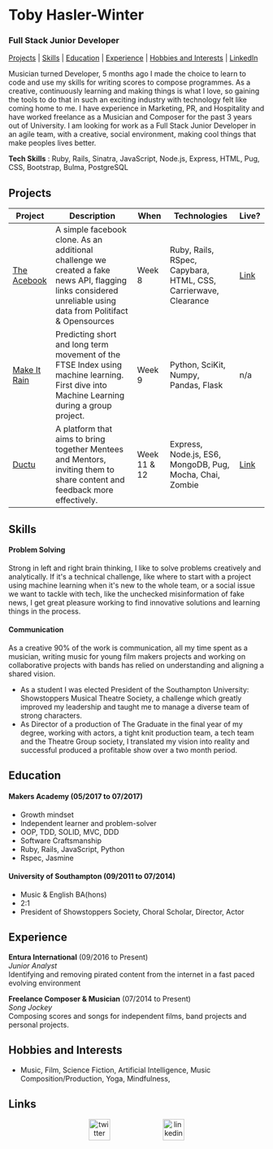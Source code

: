 Toby Hasler-Winter
===================
### Full Stack Junior Developer

[Projects](#projects) | [Skills](#skills) | [Education](#education) | [Experience](#experience) | [Hobbies and Interests](#hobbies-and-interests) | [LinkedIn](https://www.linkedin.com/in/toby-hasler-winter-16901227)

Musician turned Developer, 5 months ago I made the choice to learn to code and use my skills for writing scores to compose programmes. As a creative, continuously learning and making things is what I love, so gaining the tools to do that in such an exciting industry with technology felt like coming home to me. I have experience in Marketing, PR, and Hospitality and have worked freelance as a Musician and Composer for the past 3 years out of University. I am looking for work as a Full Stack Junior Developer in an agile team, with a creative, social environment, making cool things that make peoples lives better.

**Tech Skills** : Ruby, Rails, Sinatra, JavaScript, Node.js, Express, HTML, Pug, CSS, Bootstrap, Bulma, PostgreSQL

## Projects

 Project | Description | When | Technologies | Live?
 ------- | ----------- | -------- | ------------ | ------
 [The Acebook](https://github.com/RSijelmass/acebook)  |  A simple facebook clone. As an additional challenge we created a fake news API, flagging links considered unreliable using data from Politifact & Opensources | Week 8 | Ruby, Rails, RSpec, Capybara, HTML, CSS, Carrierwave, Clearance | [Link](https://theacebook.herokuapp.com/)
 [Make It Rain](https://github.com/tobywinter/makeitrain) |  Predicting short and long term movement of the FTSE Index using machine learning. First dive into Machine Learning during a group project. | Week 9 |  Python, SciKit, Numpy, Pandas, Flask | n/a
 [Ductu](https://github.com/rogrenke/to-learn-list) |  A platform that aims to bring together Mentees and Mentors, inviting them to share content and feedback more effectively. | Week 11 & 12 |  Express, Node.js, ES6, MongoDB, Pug, Mocha, Chai, Zombie | [Link](https://ductu.herokuapp.com/)

## Skills

#### Problem Solving

Strong in left and right brain thinking, I like to solve problems creatively and analytically. If it's a technical challenge, like where to start with a project using machine learning when it's new to the whole team, or a social issue we want to tackle with tech, like the unchecked misinformation of fake news, I get great pleasure working to find innovative solutions and learning things in the process.

#### Communication

As a creative 90% of the work is communication, all my time spent as a musician, writing music for young film makers projects and working on collaborative projects with bands has relied on understanding and aligning a shared vision.

- As a student I was elected President of the Southampton University: Showstoppers Musical Theatre Society, a challenge which greatly improved my leadership and taught me to manage a diverse team of strong characters.
- As Director of a production of The Graduate in the final year of my degree, working with actors, a tight knit production team, a tech team and the Theatre Group society, I translated my vision into reality and successful produced a profitable show over a two month period.

## Education

#### Makers Academy (05/2017 to 07/2017)

- Growth mindset
- Independent learner and problem-solver
- OOP, TDD, SOLID, MVC, DDD
- Software Craftsmanship
- Ruby, Rails, JavaScript, Python
- Rspec, Jasmine

#### University of Southampton (09/2011 to 07/2014)

- Music & English BA(hons)
- 2:1
- President of Showstoppers Society, Choral Scholar, Director, Actor

## Experience

**Entura International** (09/2016 to Present)    
*Junior Analyst*  
Identifying and removing pirated content from the internet in a fast paced evolving environment

**Freelance Composer & Musician** (07/2014 to Present)   
*Song Jockey*  
Composing scores and songs for independent films, band projects and personal projects.  

## Hobbies and Interests

- Music, Film, Science Fiction, Artificial Intelligence, Music Composition/Production, Yoga, Mindfulness,

## Links

<p align="center">
<a href="https://twitter.com/tobiasjwinter">
<img src="http://goinkscape.com/wp-content/uploads/2015/07/twitter-logo-final.png" alt="twitter" hspace="50" height="42" width="42"></a>

<a href="https://www.linkedin.com/in/toby-hasler-winter-16901227/">
<img src="https://www.iconfinder.com/data/icons/free-social-icons/67/linkedin_circle_color-512.png" alt="linkedin" hspace="50" height="42" width="42"></a>
</p>
